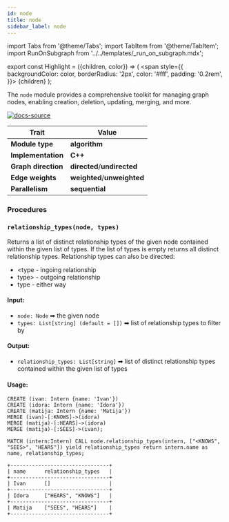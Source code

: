 ```yaml
---
id: node
title: node
sidebar_label: node
---
```


import Tabs from '@theme/Tabs';
import TabItem from '@theme/TabItem';
import RunOnSubgraph from '../../templates/_run_on_subgraph.mdx';

export const Highlight = ({children, color}) => (
<span
style={{
  backgroundColor: color,
  borderRadius: '2px',
  color: '#fff',
  padding: '0.2rem',
}}>
{children}
</span>
);

The `node` module provides a comprehensive toolkit for managing graph nodes, enabling creation, deletion, updating, merging, and more.

[![docs-source](https://img.shields.io/badge/source-node-FB6E00?logo=github&style=for-the-badge)](https://github.com/memgraph/mage/tree/main/cpp/node_module)

| Trait               | Value                                                 |
| ------------------- | ----------------------------------------------------- |
| **Module type**     | <Highlight color="#FB6E00">**algorithm**</Highlight>  |
| **Implementation**  | <Highlight color="#FB6E00">**C++**</Highlight>        |
| **Graph direction** | <Highlight color="#FB6E00">**directed**</Highlight>/<Highlight color="#FB6E00">**undirected**</Highlight> |
| **Edge weights**    | <Highlight color="#FB6E00">**weighted**</Highlight>/<Highlight color="#FB6E00">**unweighted**</Highlight> |
| **Parallelism**     | <Highlight color="#FB6E00">**sequential**</Highlight> |

### Procedures

### `relationship_types(node, types)`

Returns a list of distinct relationship types of the given node contained within the given list of types. If the list of types is empty returns all distinct relationship types. Relationship types can also be directed:
- \<type - ingoing relationship
- type> - outgoing relationship
- type - either way

#### Input:

- `node: Node` ➡ the given node
- `types: List[string] (default = [])` ➡ list of relationship types to filter by

#### Output:

- `relationship_types: List[string]` ➡ list of distinct relationship types contained within the given list of types

#### Usage:

```cypher
CREATE (ivan: Intern {name: 'Ivan'})
CREATE (idora: Intern {name: 'Idora'})
CREATE (matija: Intern {name: 'Matija'})
MERGE (ivan)-[:KNOWS]->(idora)
MERGE (matija)-[:HEARS]->(idora)
MERGE (matija)-[:SEES]->(ivan);
```

```cypher
MATCH (intern:Intern) CALL node.relationship_types(intern, ["<KNOWS", "SEES>", "HEARS"]) yield relationship_types return intern.name as name, relationship_types;
```

```plaintext
+--------------------------------+
| name      relationship_types   |
+--------------------------------+
| Ivan      []                   |
+--------------------------------+
| Idora     ["HEARS", "KNOWS"]   |
+--------------------------------+
| Matija    ["SEES", "HEARS"]    |
+--------------------------------+
```
